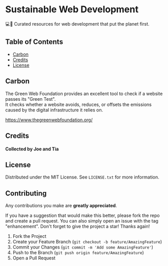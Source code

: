 # Sustainable Web Development

:computer::seedling: Curated resources for web development that put the planet first.

## Table of Contents


- [Carbon](#carbon)
- [Credits](#credits)
- [License](#license)

## Carbon

The Green Web Foundation provides an excellent tool to check if a website passes its "Green Test".
<br>
It checks whether a website avoids, reduces, or offsets the emissions caused by the digital infrastructure it relies on.

https://www.thegreenwebfoundation.org/

## Credits

#### Collected by Joe and Tia

## License

Distributed under the MIT License. See `LICENSE.txt` for more information.

## Contributing

Any contributions you make are **greatly appreciated**.

If you have a suggestion that would make this better, please fork the repo and create a pull request. You can also simply open an issue with the tag "enhancement".
Don't forget to give the project a star! Thanks again!

1. Fork the Project
2. Create your Feature Branch (`git checkout -b feature/AmazingFeature`)
3. Commit your Changes (`git commit -m 'Add some AmazingFeature'`)
4. Push to the Branch (`git push origin feature/AmazingFeature`)
5. Open a Pull Request
